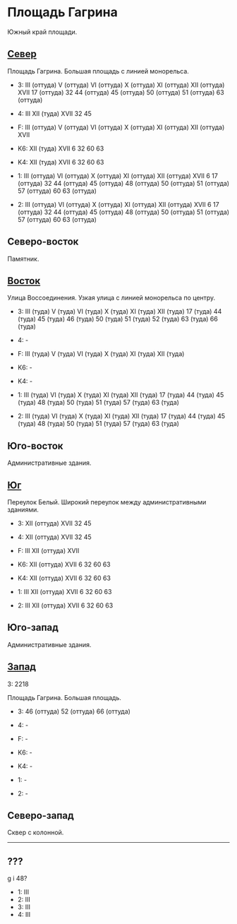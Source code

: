# Площадь Гагрина

Южный край площади.

## [Север](./500090.md)

Площадь Гагрина.
Большая площадь с линией монорельса.

* 3:    III (оттуда)    V (оттуда)      VI (оттуда)     X (оттуда)      XI (оттуда)
        XII (оттуда)    XVII
        17 (оттуда)     32      44 (оттуда)     45 (оттуда)     50 (оттуда)
        51 (оттуда)     63 (оттуда)
* 4:    III     XII (туда)      XVII
        32      45
* F:    III (оттуда)    V (оттуда)      VI (оттуда)     X (оттуда)
        XI (оттуда)     XII (оттуда)    XVII

* K6:   XII (туда)  XVII
        6   32  60  63
* K4:   XII (туда)  XVII
        6   32  60  63
* 1:    III (оттуда)    VI (оттуда) X (оттуда)  XI (оттуда) XII (оттуда)    XVII
        6   17 (оттуда) 32  44 (оттуда) 45 (оттуда) 48 (оттуда) 50 (оттуда) 51 (оттуда) 57 (оттуда) 60  63 (оттуда)
* 2:    III (оттуда)    VI (оттуда) X (оттуда)  XI (оттуда) XII (оттуда)    XVII
        6   17 (оттуда) 32  44 (оттуда) 45 (оттуда) 48 (оттуда) 50 (оттуда) 51 (оттуда) 57 (оттуда) 60  63 (оттуда)

## Северо-восток

Памятник.

## [Восток](./510100.md)

Улица Воссоединения.
Узкая улица с линией монорельса по центру.

* 3:    III (туда)      V (туда)        VI (туда)       X (туда)        XI (туда)
        XII (туда)
        17 (туда)       44 (туда)       45 (туда)       46 (туда)       50 (туда)
        51 (туда)       52 (туда)       63 (туда)       66 (туда)
* 4:    -
* F:    III (туда)      V (туда)        VI (туда)       X (туда)
        XI (туда)       XII (туда)

* K6:   -
* K4:   -
* 1:    III (туда)  VI (туда)   X (туда)    XI (туда)   XII (туда)
        17 (туда)   44 (туда)   45 (туда)   48 (туда)   50 (туда)   51 (туда)   57 (туда)   63 (туда)
* 2:    III (туда)  VI (туда)   X (туда)    XI (туда)   XII (туда)
        17 (туда)   44 (туда)   45 (туда)   48 (туда)   50 (туда)   51 (туда)   57 (туда)   63 (туда)

## Юго-восток

Административные здания.

## [Юг](./10500125.md)

Переулок Белый.
Широкий переулок между административными зданиями.

* 3:    XII (оттуда)    XVII    32      45
* 4:    XII (оттуда)    XVII    32      45
* F:    III XII (оттуда)    XVII

* K6:   XII (оттуда)    XVII
        6   32  60  63
* K4:   XII (оттуда)    XVII
        6   32  60  63
* 1:    III XII (оттуда)    XVII
        6   32  60  63
* 2:    III XII (оттуда)    XVII
        6   32  60  63

## Юго-запад

Административные здания.

## [Запад](./490100.md)

З:  2218

Площадь Гагрина.
Большая площадь.

* 3:    46 (оттуда) 52 (оттуда) 66 (оттуда)
* 4:    -
* F:    -

* K6:   -
* K4:   -
* 1:    -
* 2:    -

## Северо-запад

Сквер с колонной.

----

## ???

g   i
48?

* 1:    III
* 2:    III
* 3:    III
* 4:    III
